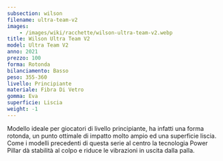```yaml
---
subsection: wilson
filename: ultra-team-v2
images:
    - /images/wiki/racchette/wilson-ultra-team-v2.webp
title: Wilson Ultra Team V2
model: Ultra Team V2
anno: 2021
prezzo: 100
forma: Rotonda
bilanciamento: Basso
peso: 355-360
livello: Principiante
materiale: Fibra Di Vetro
gomma: Eva
superficie: Liscia
weight: -1
---
```

Modello ideale per giocatori di livello principiante, ha infatti una forma rotonda, un punto ottimale di impatto molto ampio ed una superficie liscia. Come i modelli precedenti di questa serie al centro la tecnologia Power Pillar dà stabilità al colpo e riduce le vibrazioni in uscita dalla palla.